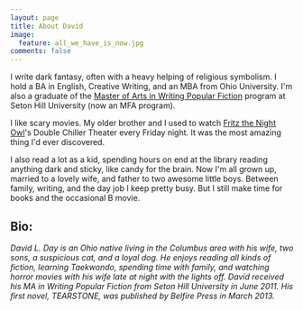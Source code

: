 ```yaml
---
layout: page
title: About David
image:
  feature: all_we_have_is_now.jpg
comments: false
---
```


I write dark fantasy, often with a heavy helping of religious symbolism. I hold a BA in English, Creative Writing, and an MBA from Ohio University. I'm also a graduate of the [Master of Arts in Writing Popular Fiction](http://www.setonhill.edu/academics/fiction/index.cfm) program at Seton Hill University (now an MFA program).

I like scary movies. My older brother and I used to watch [Fritz the Night Owl](http://www.fritzlives.com/)'s Double Chiller Theater every Friday night. It was the most amazing thing I'd ever discovered.

I also read a lot as a kid, spending hours on end at the library reading anything dark and sticky, like candy for the brain. Now I'm all grown up, married to a lovely wife, and father to two awesome little boys. Between family, writing, and the day job I keep pretty busy. But I still make time for books and the occasional B movie.

## Bio:

*David L. Day is an Ohio native living in the Columbus area with his wife, two sons, a suspicious cat, and a loyal dog. He enjoys reading all kinds of fiction, learning Taekwondo, spending time with family, and watching horror movies with his wife late at night with the lights off. David received his MA in Writing Popular Fiction from Seton Hill University in June 2011. His first novel, TEARSTONE, was published by Belfire Press in March 2013.*
